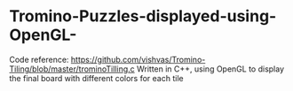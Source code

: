 # Tromino-Puzzles-displayed-using-OpenGL-
Code reference: https://github.com/vishvas/Tromino-Tiling/blob/master/trominoTilling.c
Written in C++, using OpenGL to display the final board with different colors for each tile
